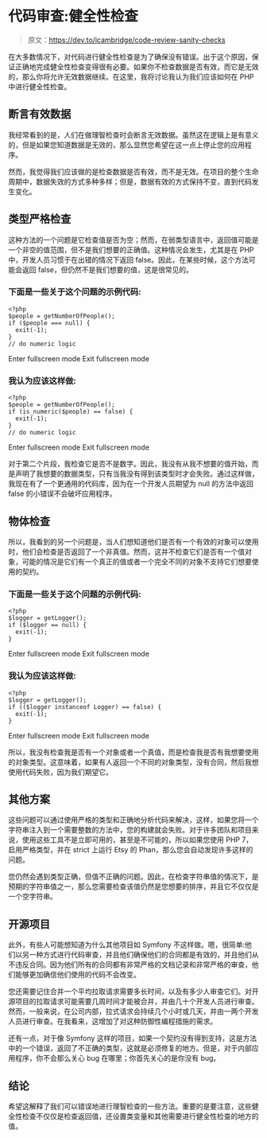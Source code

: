# 代码审查:健全性检查

> 原文：<https://dev.to/icambridge/code-review-sanity-checks>

在大多数情况下，对代码进行健全性检查是为了确保没有错误。出于这个原因，保证正确地完成健全性检查变得很有必要。如果你不检查数据是否有效，而它是无效的，那么你将允许无效数据继续。在这里，我将讨论我认为我们应该如何在 PHP 中进行健全性检查。

## 断言有效数据

我经常看到的是，人们在做理智检查时会断言无效数据。虽然这在逻辑上是有意义的，但是如果您知道数据是无效的，那么显然您希望在这一点上停止您的应用程序。

然而，我觉得我们应该做的是检查数据是否有效，而不是无效。在项目的整个生命周期中，数据失效的方式多种多样；但是，数据有效的方式保持不变，直到代码发生变化。

## 类型严格检查

这种方法的一个问题是它检查值是否为空；然而，在弱类型语言中，返回值可能是一个非空的值范围，但不是我们想要的正确值。这种情况会发生，尤其是在 PHP 中，开发人员习惯于在出错的情况下返回 false。因此，在某些时候，这个方法可能会返回 false，但仍然不是我们想要的值，这是很常见的。

### 下面是一些关于这个问题的示例代码:

```
<?php
$people = getNumberOfPeople();
if ($people === null) {
  exit(-1);
}
// do numeric logic 
```

Enter fullscreen mode Exit fullscreen mode

### 我认为应该这样做:

```
<?php
$people = getNumberOfPeople();
if (is_numeric($people) == false) {
  exit(-1);
}
// do numeric logic 
```

Enter fullscreen mode Exit fullscreen mode

对于第二个片段，我检查它是否不是数字。因此，我没有从我不想要的值开始，而是声明了我想要的数据类型，只有当我没有得到该类型时才会失败。通过这样做，我现在有了一个更通用的代码库，因为在一个开发人员期望为 null 的方法中返回 false 的小错误不会破坏应用程序。

## 物体检查

所以，我看到的另一个问题是，当人们想知道他们是否有一个有效的对象可以使用时，他们会检查是否返回了一个非真值。然而，这并不检查它们是否有一个值对象，可能的情况是它们有一个真正的值或者一个完全不同的对象不支持它们想要使用的契约。

### 下面是一些关于这个问题的示例代码:

```
<?php
$logger = getLogger();
if ($logger == null) {
  exit(-1);
} 
```

Enter fullscreen mode Exit fullscreen mode

### 我认为应该这样做:

```
<?php
$logger = getLogger();
if (($logger instanceof Logger) == false) {
  exit(-1);
} 
```

Enter fullscreen mode Exit fullscreen mode

所以，我没有检查我是否有一个对象或者一个真值，而是检查我是否有我想要使用的对象类型。这意味着，如果有人返回一个不同的对象类型，没有合同，然后我想使用代码失败，因为我们期望它。

## 其他方案

这些问题可以通过使用严格的类型和正确地分析代码来解决，这样，如果您将一个字符串注入到一个需要整数的方法中，您的构建就会失败。对于许多团队和项目来说，使用这些工具不是立即可用的，甚至是不可能的，所以如果您使用 PHP 7，启用严格类型，并在 strict 上运行 Etsy 的 Phan，那么您会自动发现许多这样的问题。

您仍然会遇到类型正确，但值不正确的问题。因此，在检查字符串值的情况下，是预期的字符串值之一，那么您需要检查该值仍然是您想要的排序，并且它不仅仅是一个空字符串。

## 开源项目

此外，有些人可能想知道为什么其他项目如 Symfony 不这样做。嗯，很简单:他们以另一种方式进行代码审查，并且他们确保他们的合同都是有效的，并且他们从不违反合同。因为他们所有的合同都有非常严格的文档记录和非常严格的审查，他们能够更加确信他们使用的代码不会改变。

您还需要记住合并一个平均拉取请求需要多长时间，以及有多少人审查它们。对开源项目的拉取请求可能需要几周时间才能被合并，并由几十个开发人员进行审查。然而，一般来说，在公司内部，拉式请求会持续几个小时或几天，并由一两个开发人员进行审查。在我看来，这增加了对这种防御性编程措施的需求。

还有一点，对于像 Symfony 这样的项目，如果一个契约没有得到支持，这是方法中的一个错误，返回了不正确的类型，这就是必须修复的地方。但是，对于内部应用程序，你不会那么关心 bug 在哪里；你首先关心的是你没有 bug。

## 结论

希望这解释了我们可以错误地进行理智检查的一些方法。重要的是要注意，这些健全性检查不仅仅是检查返回值，还设置类变量和其他需要进行健全性检查的地方的值。